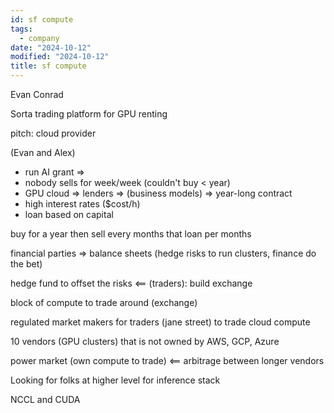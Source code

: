 ```yaml
---
id: sf compute
tags:
  - company
date: "2024-10-12"
modified: "2024-10-12"
title: sf compute
---
```


Evan Conrad

Sorta trading platform for GPU renting

pitch: cloud provider

(Evan and Alex)

- run AI grant =>
- nobody sells for week/week (couldn't buy < year)
- GPU cloud => lenders => (business models) => year-long contract
- high interest rates ($cost/h)
- loan based on capital

buy for a year then sell every months that loan per months

financial parties => balance sheets (hedge risks to run clusters, finance do the bet)

hedge fund to offset the risks <== (traders): build exchange

block of compute to trade around (exchange)

regulated market makers for traders (jane street) to trade cloud compute

10 vendors (GPU clusters) that is not owned by AWS, GCP, Azure

power market (own compute to trade) <== arbitrage between longer vendors

Looking for folks at higher level for inference stack

NCCL and CUDA
